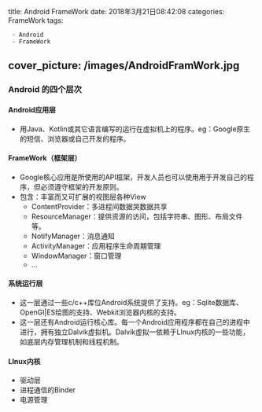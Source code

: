 title:  Android FrameWork
date: 2018年3月21日08:42:08
categories: FrameWork
tags: 

	 - Android
	 - FrameWork
cover_picture: /images/AndroidFramWork.jpg
---

### Android 的四个层次

#### Android应用层

- 用Java、Kotlin或其它语言编写的运行在虚拟机上的程序。eg：Google原生的短信、浏览器或自己开发的程序。

#### FrameWork（框架层）

- Google核心应用是所使用的API框架，开发人员也可以使用用于开发自己的程序，但必须遵守框架的开发原则。
- 包含：丰富而又可扩展的视图层各种View
  - ContentProvider：多进程间数据哭数据共享
  - ResourceManager：提供资源的访问，包括字符串、图形、布局文件等。
  - NotifyManager：消息通知
  - ActivityManager：应用程序生命周期管理
  - WindowManager：窗口管理
  - ...

#### 系统运行层

- 这一层通过一些c/c++库位Android系统提供了支持。eg：Sqlite数据库、OpenGl|ES绘图的支持、Webkit浏览器内核的支持。
- 这一层还有Android运行核心库。每一个Android应用程序都在自己的进程中进行，拥有独立Dalvik虚拟机。Dalvik虚拟一依赖于LInux内核的一些功能，如底层内存管理机制和线程机制。

#### LInux内核

- 驱动层
- 进程通信的Binder
- 电源管理